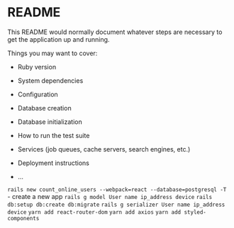# README

This README would normally document whatever steps are necessary to get the
application up and running.

Things you may want to cover:

* Ruby version

* System dependencies

* Configuration

* Database creation

* Database initialization

* How to run the test suite

* Services (job queues, cache servers, search engines, etc.)

* Deployment instructions

* ...

`rails new count_online_users --webpack=react --database=postgresql -T` - create a new app
`rails g model User name ip_address device`
`rails db:setup db:create db:migrate`
`rails g serializer User name ip_address device`
`yarn add react-router-dom`
`yarn add axios`
`yarn add styled-components`

